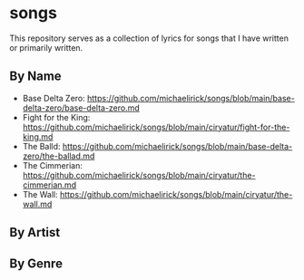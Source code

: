 # songs

This repository serves as a collection of lyrics for songs that I have written or primarily written.

## By Name

* Base Delta Zero: https://github.com/michaelirick/songs/blob/main/base-delta-zero/base-delta-zero.md
* Fight for the King: https://github.com/michaelirick/songs/blob/main/ciryatur/fight-for-the-king.md
* The Balld: https://github.com/michaelirick/songs/blob/main/base-delta-zero/the-ballad.md
* The Cimmerian: https://github.com/michaelirick/songs/blob/main/ciryatur/the-cimmerian.md
* The Wall: https://github.com/michaelirick/songs/blob/main/ciryatur/the-wall.md

## By Artist

## By Genre
